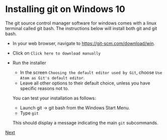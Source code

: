 # Installing git on Windows 10

The git source control manager software for windows comes with a linux terminal called git bash. The instructions below will install both git and git bash.

- In your web browser, navigate to <https://git-scm.com/download/win>.
- Click on `Click here to download manually`
- Run the installer
  + In the screen `Choosing the default editor used by Git`, choose `Use Atom as Git's default editor`.
  + Leave all other options to their default choice, unless you have specific reasons not to.

  You can test your installation as follows:

  - Launch git -> git bash from the Windows Start Menu.
  - Type `git`

  This should display a message indicating the main `git` subcommands.

[Next](cgat_login.md)
